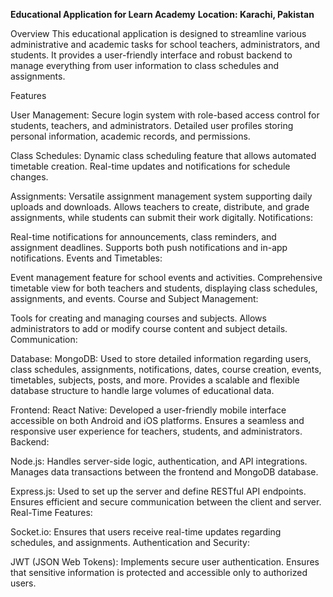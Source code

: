  <strong>Educational Application for Learn Academy</strong>
<strong>Location: Karachi, Pakistan </strong>


Overview
This educational application is designed to streamline various administrative and academic tasks for school teachers, administrators, and students. It provides a user-friendly interface and robust backend to manage everything from user information to class schedules and assignments.

Features

User Management:
Secure login system with role-based access control for students, teachers, and administrators.
Detailed user profiles storing personal information, academic records, and permissions.

Class Schedules:
Dynamic class scheduling feature that allows automated timetable creation.
Real-time updates and notifications for schedule changes.

Assignments:
Versatile assignment management system supporting daily uploads and downloads.
Allows teachers to create, distribute, and grade assignments, while students can submit their work digitally.
Notifications:

Real-time notifications for announcements, class reminders, and assignment deadlines.
Supports both push notifications and in-app notifications.
Events and Timetables:

Event management feature for school events and activities.
Comprehensive timetable view for both teachers and students, displaying class schedules, assignments, and events.
Course and Subject Management:

Tools for creating and managing courses and subjects.
Allows administrators to add or modify course content and subject details.
Communication:


Database:
MongoDB:
Used to store detailed information regarding users, class schedules, assignments, notifications, dates, course creation, events, timetables, subjects, posts, and more.
Provides a scalable and flexible database structure to handle large volumes of educational data.

Frontend:
React Native:
Developed a user-friendly mobile interface accessible on both Android and iOS platforms.
Ensures a seamless and responsive user experience for teachers, students, and administrators.
Backend:

Node.js:
Handles server-side logic, authentication, and API integrations.
Manages data transactions between the frontend and MongoDB database.

Express.js:
Used to set up the server and define RESTful API endpoints.
Ensures efficient and secure communication between the client and server.
Real-Time Features:

Socket.io:
Ensures that users receive real-time updates regarding schedules, and assignments.
Authentication and Security:

JWT (JSON Web Tokens):
Implements secure user authentication.
Ensures that sensitive information is protected and accessible only to authorized users.

